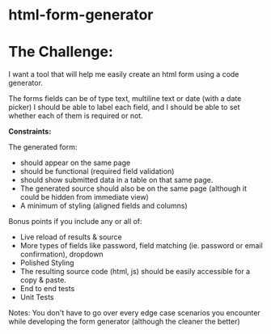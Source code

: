 # html-form-generator

# The Challenge:
I want a tool that will help me easily create an html form using a code generator.

The forms fields can be of type text, multiline text or date (with a date picker)
I should be able to label each field, and I should be able to set whether each of them is required or not.

**Constraints:** 

The generated form: 
- should appear on the same page
- should be functional (required field validation)
- should show submitted data in a table on that same page.
- The generated source should also be on the same page (although it could be hidden from immediate view)
- A minimum of styling (aligned fields and columns)

Bonus points if you include any or all of:
- Live reload of results & source
- More types of fields like password, field matching (ie. password or email confirmation), dropdown
- Polished Styling
- The resulting source code (html, js) should be easily accessible for a copy & paste.
- End to end tests
- Unit Tests

Notes: 
You don't have to go over every edge case scenarios you encounter while developing the form generator (although the cleaner the better)
